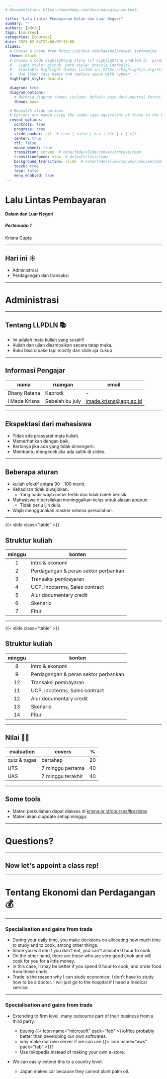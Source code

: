 ```yaml
---
# Documentation: https://wowchemy.com/docs/managing-content/

title: "Lalu Lintas Pembayaran Dalan dan Luar Negeri"
summary: ""
authors: [admin]
tags: [courses]
categories: [courses]
date: 2021-02-04T22:04:07+11:00
slides:
  # Choose a theme from https://github.com/hakimel/reveal.js#theming
  theme: black
  # Choose a code highlighting style (if highlighting enabled in `params.toml`)
  #   Light style: github. Dark style: dracula (default).
  #   Available highlight themes listed in: https://highlightjs.org/static/demo/
  #   Use lower case names and replace space with hyphen '-'
  highlight_style: dracula

  diagram: true
  diagram_options:
    # Mermaid diagram themes include: default,base,dark,neutral,forest
    theme: base

  # RevealJS slide options.
  # Options are named using the snake case equivalent of those in the RevealJS docs.
  reveal_options:
    controls: true
    progress: true
    slide_number: c/t  # true | false | h.v | h/v | c | c/t
    center: true
    rtl: false
    mouse_wheel: true
    transition: convex  # none/fade/slide/convex/concave/zoom
    transitionSpeed: slow  # default/fast/slow
    background_transition: slide  # none/fade/slide/convex/concave/zoom
    touch: true
    loop: false
    menu_enabled: true
---
```


# Lalu Lintas Pembayaran

#### Dalam dan Luar Negeri

##### Pertemuan 1


Krisna Gupta  


---

## Hari ini ☀

- Administrasi
- Perdagangan dan transaksi

---

# Administrasi

---

## Tentang LLPDLN 📚

- Ini adalah mata kuliah yang susah!!
- Kuliah dan ujian disampaikan secara tatap muka.
- Buku bisa dipake tapi mostly dari slide aja cukup

---

## Informasi Pengajar

| nama | ruangan | email |
| ---- | ------- | ----- |
| Dhany Ratana | Kaprodi | - |
| I Made Krisna | Sebelah bu july | imade.krisna@app.ac.id |

---

## Ekspektasi dari mahasiswa

- Tidak ada prasyarat mata kuliah.
- Memerhatikan dengan baik.
- Bertanya jika ada yang tidak dimengerti.
- Membantu mengecek jika ada saltik di slides.

---

## Beberapa aturan

- kuliah efektif antara 90 - 100 menit.
- Kehadiran tidak diwajibkan.
  - Yang hadir wajib untuk tertib dan tidak boleh berisik.
- Mahasiswa dipersilakan meninggalkan kelas untuk alasan apapun.
  - Tidak perlu ijin dulu.
- Wajib menggunakan masker selama perkuliahan.

---

{{< slide class="table" >}}

## Struktur kuliah

| minggu | konten |
| :----: | ------ |
| 1 | intro & ekonomi |
| 2 | Perdagangan & peran sektor perbankan |
| 3 | Transaksi pembayaran |
| 4 | UCP, Incoterms, Sales contract |
| 5 | Alur documentary credit | 
| 6 | Skenario |
| 7 | Fitur |

---

{{< slide class="table" >}}

## Struktur kuliah

| minggu | konten |
| :----: | ------ |
| 8 | intro & ekonomi |
| 9 | Perdagangan & peran sektor perbankan |
| 12 | Transaksi pembayaran |
| 11 | UCP, Incoterms, Sales contract |
| 12 | Alur documentary credit | 
| 13 | Skenario |
| 14 | Fitur |

---

## Nilai ✍🏾

| evaluation | covers | % |
| ---------- | ------ | - |
| quiz & tugas | bertahap | 20 |
| UTS | 7 minggu pertama | 40 |
| UAS | 7 minggu terakhir | 40 |  


---


## Some tools

- Materi perkuliahan dapat diakses di [krisna.or.id/courses/llp/slides](https://www.krisna.or.id/courses/llp/slides)
- Materi akan diupdate setiap minggu.

---

# Questions?

---

## Now let's appoint a class rep!

---



# Tentang Ekonomi dan Perdagangan 💰

---



### Specialisation and gains from trade

- During your daily time, you make decisions on allocating how much time to study and to cook, among other things.
- Since you will die if you don't eat, you can't allocate 0 hour to cook.
- On the other hand, there are those who are very good cook and will cook for you for a little money.
- In this case, it may be better if you spend 0 hour to cook, and order food from these chefs.
- Trade is the reason why I can study economics: I don't have to study how to be a doctor. I will just go to the hospital if I need a medical service.

---

### Specialisation and gains from trade

- Extending to firm level, many outsource part of their business from a third party.
  - buying {{< icon name="microsoft" pack="fab" >}}office probably better than developing our own softwares.
  - why make our own server if we can use {{< icon name="aws" pack="fab" >}}?
  - Use tokopedia instead of making your own e-store.

- We can easily extend this to a country level:
  - Japan makes car because they cannot plant palm oil.